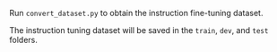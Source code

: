 Run `convert_dataset.py` to obtain the instruction fine-tuning dataset.

The instruction tuning dataset will be saved in the `train`, `dev`, and `test` folders.
